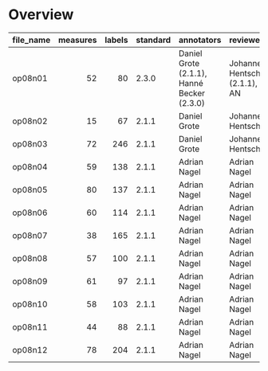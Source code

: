 

# Overview
|file_name|measures|labels|standard|                annotators                |          reviewers           |
|---------|-------:|-----:|--------|------------------------------------------|------------------------------|
|op08n01  |      52|    80|2.3.0   |Daniel Grote (2.1.1), Hanné Becker (2.3.0)|Johannes Hentschel (2.1.1), AN|
|op08n02  |      15|    67|2.1.1   |Daniel Grote                              |Johannes Hentschel            |
|op08n03  |      72|   246|2.1.1   |Daniel Grote                              |Johannes Hentschel            |
|op08n04  |      59|   138|2.1.1   |Adrian Nagel                              |Adrian Nagel                  |
|op08n05  |      80|   137|2.1.1   |Adrian Nagel                              |Adrian Nagel                  |
|op08n06  |      60|   114|2.1.1   |Adrian Nagel                              |Adrian Nagel                  |
|op08n07  |      38|   165|2.1.1   |Adrian Nagel                              |Adrian Nagel                  |
|op08n08  |      57|   100|2.1.1   |Adrian Nagel                              |Adrian Nagel                  |
|op08n09  |      61|    97|2.1.1   |Adrian Nagel                              |Adrian Nagel                  |
|op08n10  |      58|   103|2.1.1   |Adrian Nagel                              |Adrian Nagel                  |
|op08n11  |      44|    88|2.1.1   |Adrian Nagel                              |Adrian Nagel                  |
|op08n12  |      78|   204|2.1.1   |Adrian Nagel                              |Adrian Nagel                  |
